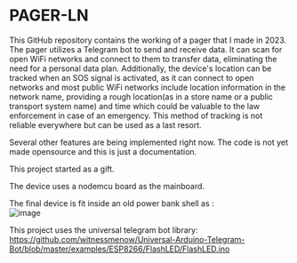 # PAGER-LN
This GitHub repository contains the working of a pager that I made in 2023. The pager utilizes a Telegram bot to send and receive data. It can scan for open WiFi networks and connect to them to transfer data, eliminating the need for a personal data plan. Additionally, the device's location can be tracked when an SOS signal is activated, as it can connect to open networks and most public WiFi networks include location information in the network name, providing a rough location(as in a store name or a public transport system name) and time which could be valuable to the law enforcement  in case of an emergency. This method of tracking is not reliable everywhere but can be used as a last resort.

Several other features are being implemented right now. The code is not yet made opensource and this is just a documentation.  

This project started as a gift.



The device uses a nodemcu board as the mainboard.




The final device is fit inside an old power bank shell as :  
![image](https://github.com/am0032/PAGER-LN/assets/123314532/6a241910-412f-47b5-b8fa-b9beaf5882a2)







This project uses the universal telegram bot library: https://github.com/witnessmenow/Universal-Arduino-Telegram-Bot/blob/master/examples/ESP8266/FlashLED/FlashLED.ino
